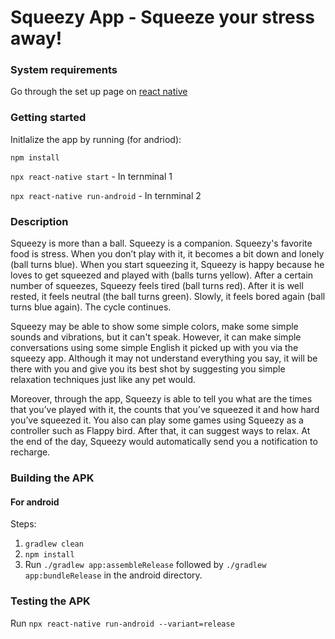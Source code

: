 # Squeezy App - Squeeze your stress away!

### System requirements

Go through the set up page on [react native](https://reactnative.dev/docs/environment-setup)

### Getting started

Initlalize the app by running (for andriod):

`npm install`

`npx react-native start` - In ternminal 1

`npx react-native run-android` - In ternminal 2

### Description

Squeezy is more than a ball. Squeezy is a companion. Squeezy's favorite food is stress. When you don’t play with it, it becomes a bit down and lonely (ball turns blue). When you start squeezing it, Squeezy is happy because he loves to get squeezed and played with (balls turns yellow). After a certain number of squeezes, Squeezy feels tired (ball turns red). After it is well rested, it feels neutral (the ball turns green). Slowly, it feels bored again (ball turns blue again). The cycle continues.

Squeezy may be able to show some simple colors, make some simple sounds and vibrations, but it can't speak. However, it can make simple conversations using some simple English it picked up with you via the squeezy app. Although it may not understand everything you say, it will be there with you and give you its best shot by suggesting you simple relaxation techniques just like any pet would.

Moreover, through the app, Squeezy is able to tell you what are the times that you’ve played with it, the counts that you’ve squeezed it and how hard you’ve squeezed it. You also can play some games using Squeezy as a controller such as Flappy bird. After that, it can suggest ways to relax. At the end of the day, Squeezy would automatically send you a notification to recharge.

### Building the APK

#### For android

Steps:

1. `gradlew clean`
2. `npm install`
3. Run `./gradlew app:assembleRelease` followed by `./gradlew app:bundleRelease` in the android directory.

### Testing the APK

Run `npx react-native run-android --variant=release`
